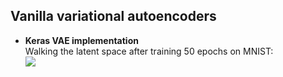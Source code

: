 ## Vanilla variational autoencoders

* **Keras VAE implementation**  
Walking the latent space after training 50 epochs on MNIST:  
![](https://github.com/haumann/div-deep-learning/blob/master/latent_space.png)